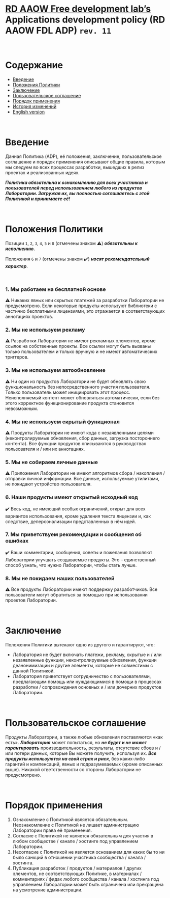 # [RD AAOW Free development lab’s](https://adslbarxatov.github.io/DPArray) Applications development policy (RD AAOW FDL ADP) ```rev. 11```

&nbsp;



# Содержание
- [Введение](#section-1)
- [Положения Политики](#section-2)
- [Заключение](#section-11)
- [Пользовательское соглашение](#section-12)
- [Порядок применения](#section-13)
- [История изменений](https://adslbarxatov.github.io/ADP/changelog)
- [English version](https://adslbarxatov.github.io/ADP)

&nbsp;



# Введение

Данная Политика (ADP), её положения, заключение, пользовательское соглашение и порядок применения описывают общие правила, которым мы следуем во всех
процессах разработки, вышедших в релиз проектах и реализованных идеях.

***Политика обязательна к ознакомлению для всех участников и пользователей перед использованием любого из продуктов Лаборатории. Загружая их,
вы полностью соглашаетесь с этой Политикой и принимаете её!***

&nbsp;



# Положения Политики

Позиции `1`, `2`, `3`, `4`, `5` и `8` (отмечены знаком :warning:) ***обязательны к исполнению***.

Положения `6` и `7` (отмечены знаком :heavy_check_mark:) ***носят рекомендательный характер***.

&nbsp;



### 1. Мы работаем на бесплатной основе

:warning: Никаких явных или скрытых платежей за разработки Лаборатории не предусмотрено. Если некоторые продукты используют библиотеки
с частично бесплатными лицензиями, это отражается в соответствующих аннотациях проектов.

### 2. Мы не используем рекламу

:warning: Разработки Лаборатории не имеют рекламных элементов, кроме ссылок на собственные проекты. Все ссылки могут быть
вызваны только пользователем и только вручную и не имеют автоматических триггеров.

### 3. Мы не используем автообновление

:warning: Ни один из продуктов Лаборатории не будет обновлять свою функциональность без непосредственного участия пользователя.
Только пользователь может инициировать этот процесс. Неисполняемый контент может обновляться автоматически, если без этого
корректное функционирование продукта становится невозможным.

### 4. Мы не используем скрытый функционал

:warning: Продукты Лаборатории не имеют кода с незаявленными целями (неконтролируемые обновления, сбор данных, загрузка постороннего
контента). Все функции продуктов описываются в руководствах пользователя и / или их аннотациях.

### 5. Мы не собираем личные данные

:warning: Приложения Лаборатории не имеют алгоритмов сбора / накопления / отправки личной информации. Все данные, используемые утилитами,
не покидают устройство пользователя.

### 6. Наши продукты имеют открытый исходный код

:heavy_check_mark: Весь код, не имеющий особых ограничений, открыт для всех вариантов использования, кроме удаления текста лицензии
и, как следствие, деперсонализации представленных в нём идей.

### 7. Мы приветствуем рекомендации и сообщения об ошибках

:heavy_check_mark: Ваши комментарии, сообщения, советы и пожелания позволяют Лаборатории улучшать создаваемые продукты. Это – единственный способ
узнать, что нужно Лаборатории, чтобы стать лучше.

### 8. Мы не покидаем наших пользователей

:warning: Все продукты Лаборатории имеют поддержку разработчиков. Все пользователи могут обратиться за помощью при использовании проектов Лаборатории.

&nbsp;



# Заключение

Положения Политики вытекают одно из другого и гарантируют, что:
- Лаборатория не будет включать платежи, рекламу, скрытые и / или незаявленные функции, неконтролируемые обновления, функции деанонимизации
и другие элементы, которые не совместимы с данной Политикой.
- Лаборатория приветствует сотрудничество с пользователями, предлагающим помощь или нуждающимися в помощи в процессах
разработки / сопровождения основных и / или дочерних продуктов Лаборатории.

&nbsp;



# Пользовательское соглашение

Продукты Лаборатории, а также любые обновления поставляются «как есть». ***Лаборатория*** может попытаться, но ***не будет и не может
гарантировать*** производительность, результаты, отсутствие сбоев и / или потери данных, которые Вы можете получить, используя их.
***Все продукты используются на свой страх и риск***, без каких-либо гарантий и компенсаций, явных и подразумеваемых (кроме описанных
выше). Никакой ответственности со стороны Лаборатории не предусмотрено.

&nbsp;



# Порядок применения

1. Ознакомление с Политикой является обязательным. Неознакомление с Политикой не лишает администрацию Лаборатории права её применения.
2. Согласие с Политикой не является обязательным для участия в любом сообществе / канале / хостинге под управлением Лаборатории.
3. Несогласие с Политикой не является основанием для каких бы то ни было санкций в отношении участника сообщества / канала / хостинга.
4. Публикация разработок / продуктов / материалов / других элементов, не соответствующих Политике, в материалах / комментариях / фидах
любого сообщества / канала / хостинга под управлением Лаборатории может быть ограничена или прекращена на усмотрение администрации.
